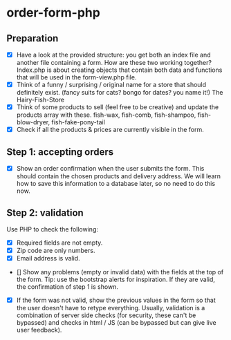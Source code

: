 # order-form-php

## Preparation
- [x] Have a look at the provided structure: you get both an index file and another file containing a form. 
How are these two working together?
  Index.php is about creating objects that contain both data and functions that will be used in the form-view.php file.
- [x] Think of a funny / surprising / original name for a store that should definitely exist. (fancy suits for cats? 
bongo for dates? you name it!)
  The Hairy-Fish-Store
- [x] Think of some products to sell (feel free to be creative) and update the products array with these.
  fish-wax, fish-comb, fish-shampoo, fish-blow-dryer, fish-fake-pony-tail
- [x] Check if all the products & prices are currently visible in the form.

## Step 1: accepting orders
- [x] Show an order confirmation when the user submits the form. This should contain the chosen products and delivery address.
We will learn how to save this information to a database later, so no need to do this now.

## Step 2: validation
Use PHP to check the following:
- [x] Required fields are not empty.
- [x] Zip code are only numbers.
- [x] Email address is valid.
- [] Show any problems (empty or invalid data) with the fields at the top of the form. Tip: use the bootstrap alerts for 
inspiration. If they are valid, the confirmation of step 1 is shown.
- [x] If the form was not valid, show the previous values in the form so that the user doesn't have to retype everything.
Usually, validation is a combination of server side checks (for security, these can't be bypassed) and checks in 
html / JS (can be bypassed but can give live user feedback).